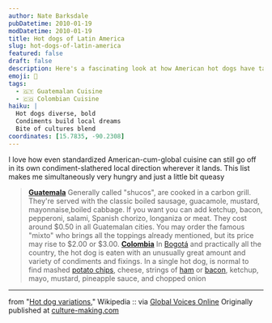 ```yaml
---
author: Nate Barksdale
pubDatetime: 2010-01-19
modDatetime: 2010-01-19
title: Hot dogs of Latin America
slug: hot-dogs-of-latin-america
featured: false
draft: false
description: Here's a fascinating look at how American hot dogs have taken on unique local twists throughout Latin America. The variations in Guatemala and Colombia showcase just how inventive cuisine can be.
emoji: 🌭
tags:
  - 🇬🇹 Guatemalan Cuisine
  - 🇨🇴 Colombian Cuisine
haiku: |
  Hot dogs diverse, bold  
  Condiments build local dreams  
  Bite of cultures blend
coordinates: [15.7835, -90.2308]
---
```


I love how even standardized American-cum-global cuisine can still go off in its own condiment-slathered local direction wherever it lands. This list makes me simultaneously very hungry and just a little bit queasy

> **[Guatemala](/wiki/Guatemala "Guatemala")** Generally called "shucos", are cooked in a carbon grill. They're served with the classic boiled sausage, guacamole, mustard, mayonnaise,boiled cabbage. If you want you can add ketchup, bacon, pepperoni, salami, Spanish chorizo, longaniza or meat. They cost around $0.50 in all Guatemalan cities. You may order the famous "mixto" who brings all the toppings already mentioned, but its price may rise to $2.00 or $3.00. **[Colombia](/wiki/Colombia "Colombia")** In [Bogotá](/wiki/Bogotá "Bogotá") and practically all the country, the hot dog is eaten with an unusually great amount and variety of condiments and fixings. In a single hot dog, is normal to find mashed [potato chips](/wiki/Potato_chips "Potato chips"), cheese, strings of [ham](/wiki/Ham "Ham") or [bacon](/wiki/Bacon "Bacon"), ketchup, mayo, mustard, pineapple sauce, and chopped onion

---

from "[Hot dog variations](http://en.wikipedia.org/wiki/Hot_dog_variations#Other_locations_in_the_Americas)," Wikipedia :: via [Global Voices Online](http://globalvoicesonline.org/2009/02/15/guatemala-the-shuco-hot-dog/) Originally published at [culture-making.com](http://www.culture-making.com)
